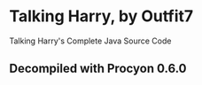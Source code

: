 # Talking Harry, by Outfit7
Talking Harry's Complete Java Source Code

## Decompiled with Procyon 0.6.0
